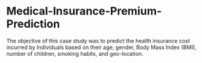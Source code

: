 # Medical-Insurance-Premium-Prediction
The objective of this case study was to predict the health insurance cost incurred by Individuals based on their age, gender, Body Mass Index (BMI), number of children, smoking habits, and geo-location.
